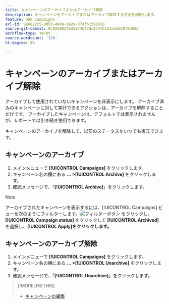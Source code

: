 ```yaml
---
title: キャンペーンのアーカイブまたはアーカイブ解除
description: キャンペーンをアーカイブまたはアーカイブ解除する方法を説明します。
feature: DSP Campaigns
exl-id: 9a6822c5-9d93-490a-9a2e-37afb1591028
source-git-commit: 9c92b882fb35874bf7dc8747b121ea3650f8a82d
workflow-type: tm+mt
source-wordcount: '124'
ht-degree: 0%

---
```


# キャンペーンのアーカイブまたはアーカイブ解除

アーカイブして使用されていないキャンペーンを非表示にします。 アーカイブ済みのキャンペーンに対して実行できるアクションは、アーカイブを解除することだけです。 アーカイブしたキャンペーンは、デフォルトでは表示されませんが、レポートでは引き続き使用できます。

キャンペーンのアーカイブを解除して、以前のステータスをいつでも復元できます。

## キャンペーンのアーカイブ

1. メインメニューで **[!UICONTROL Campaigns]** をクリックします。
1. キャンペーン名の横にある **... >[!UICONTROL Archive]** をクリックします。
1. 確認メッセージで、「**[!UICONTROL Archive]**」をクリックします。

>[!NOTE]
>
>アーカイブされたキャンペーンを表示するには、[!UICONTROL Campaigns] ビューを次のようにフィルターします。![ フィルターボタン ](/help/dsp/assets/filter.png) をクリックし、**[!UICONTROL Campaign status]** をクリックして **[!UICONTROL Archived]** を選択し、**[!UICONTROL Apply]をクリックします。**

## キャンペーンのアーカイブ解除

1. メインメニューで **[!UICONTROL Campaigns]** をクリックします。
1. キャンペーン名の横にある **... >[!UICONTROL Unarchive]** をクリックします。
1. 確認メッセージで、「**[!UICONTROL Unarchive]**」をクリックします。

>[!MORELIKETHIS]
>
>* [キャンペーンの編集](campaign-edit.md)

